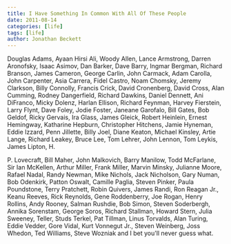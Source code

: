 ```yaml
---
title: I Have Something In Common With All Of These People
date: 2011-08-14
categories: [life]
tags: [life]
author: Jonathan Beckett
---
```


Douglas Adams, Ayaan Hirsi Ali, Woody Allen, Lance Armstrong, Darren Aronofsky, Isaac Asimov, Dan Barker, Dave Barry, Ingmar Bergman, Richard Branson, James Cameron, George Carlin, John Carmack, Adam Carolla, John Carpenter, Asia Carrera, Fidel Castro, Noam Chomsky, Jeremy Clarkson, Billy Connolly, Francis Crick, David Cronenberg, David Cross, Alan Cumming, Rodney Dangerfield, Richard Dawkins, Daniel Dennett, Ani DiFranco, Micky Dolenz, Harlan Ellison, Richard Feynman, Harvey Fierstein, Larry Flynt, Dave Foley, Jodie Foster, Janeane Garofalo, Bill Gates, Bob Geldof, Ricky Gervais, Ira Glass, James Gleick, Robert Heinlein, Ernest Hemingway, Katharine Hepburn, Christopher Hitchens, Jamie Hyneman, Eddie Izzard, Penn Jillette, Billy Joel, Diane Keaton, Michael Kinsley, Artie Lange, Richard Leakey, Bruce Lee, Tom Lehrer, John Lennon, Tom Leykis, James Lipton, H.

P. Lovecraft, Bill Maher, John Malkovich, Barry Manilow, Todd McFarlane, Sir Ian McKellen, Arthur Miller, Frank Miller, Marvin Minsky, Julianne Moore, Rafael Nadal, Randy Newman, Mike Nichols, Jack Nicholson, Gary Numan, Bob Odenkirk, Patton Oswalt, Camille Paglia, Steven Pinker, Paula Poundstone, Terry Pratchett, Robin Quivers, James Randi, Ron Reagan Jr., Keanu Reeves, Rick Reynolds, Gene Roddenberry, Joe Rogan, Henry Rollins, Andy Rooney, Salman Rushdie, Bob Simon, Steven Soderbergh, Annika Sorenstam, George Soros, Richard Stallman, Howard Stern, Julia Sweeney, Teller, Studs Terkel, Pat Tillman, Linus Torvalds, Alan Turing, Eddie Vedder, Gore Vidal, Kurt Vonnegut Jr., Steven Weinberg, Joss Whedon, Ted Williams, Steve Wozniak and I bet you'll never guess what.